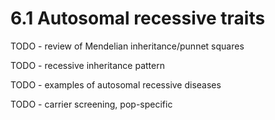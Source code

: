 # 6.1 Autosomal recessive traits

TODO - review of Mendelian inheritance/punnet squares

TODO - recessive inheritance pattern

TODO - examples of autosomal recessive diseases

TODO - carrier screening, pop-specific